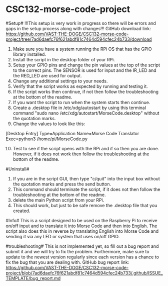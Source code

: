 # CSC132-morse-code-project

#Setup#
!!!This setup is very work in progress so there will be errors and gaps in the setup process along with changes!!!
GitHub download link: https://github.com/VAST-THE-DOGE/CSC132-morse-code-project/tree/7ad6daefc76f621abdf81c7464d594cfec24b733/download
1. Make sure you have a system running the RPi OS that has the GPIO library installed.
2. Install the script in the desktop folder of your RPi.
3. Setup your GPIO pins and change the pin values at the top of the script to the correct pins. The SENSOR is used for input and the IR_LED and the RED_LED are used for output.
4. Change any additional settings to your needs.
5. Verify that the script works as expected by running and testing it.
6. If the script works then continue, if not then follow the troubleshooting at the bottom of the readme.
7. If you want the script to run when the system starts then continue.
8. Create a .desktop file in /etc/xdg/autostart by using this terminal command "sudo nano /etc/xdg/autostart/MorseCode.desktop" without the quotation marks.
9. Change the values to look like this:

[Desktop Entry]
Type=Application
Name=Morse Code Translator
Exec=python3 /home/pi/MorseCode.py

10. Test to see if the script opens with the RPi and if so then you are done. However, if it does not work then follow the troubleshooting at the bottom of the readme.

#Uninstall#
1. If you are in the script GUI, then type "c/quit" into the input box without the quotation marks and press the send button.
2. This command should terminate the script, if it does not then follow the troubleshooting at the bottom of the readme.
3. delete the main Python script from your RPi.
4. This should work, but just to be safe remove the .desktop file that you created.

#Info#
This is a script designed to be used on the Raspberry Pi to receive on/off input and to translate it into Morse Code and then into English.
The script also does this in reverse by translating English into Morse Code and sending it via any LED or system that uses on/off GPIO.

#troubleshooting#
This is not implemented yet, so  fill out a bug report and submit it and we will try to fix the problem. Furthermore, make sure to update to the newest version regularly since each version has a chance to fix the bug that you are dealing with.
GitHub bug report link: https://github.com/VAST-THE-DOGE/CSC132-morse-code-project/blob/7ad6daefc76f621abdf81c7464d594cfec24b733/.github/ISSUE_TEMPLATE/bug_report.md
